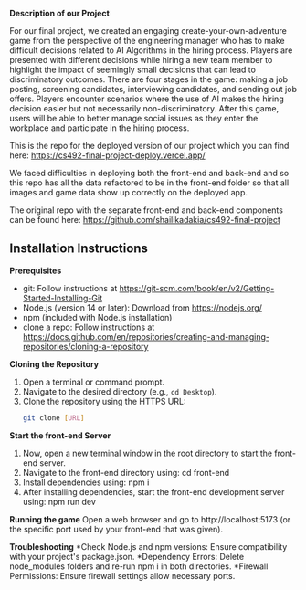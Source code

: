**Description of our Project**

For our final project, we created an engaging create-your-own-adventure game from the perspective of the engineering manager who has to make difficult decisions related to AI Algorithms in the hiring process. Players are presented with different decisions while hiring a new team member to highlight the impact of seemingly small decisions that can lead to discriminatory outcomes. There are four stages in the game: making a job posting, screening candidates, interviewing candidates, and sending out job offers. Players encounter scenarios where the use of AI makes the hiring decision easier but not necessarily non-discriminatory. After this game, users will be able to better manage social issues as they enter the workplace and participate in the hiring process.

This is the repo for the deployed version of our project which you can find here: https://cs492-final-project-deploy.vercel.app/

We faced difficulties in deploying both the front-end and back-end and so this repo has all the data refactored to be in the front-end folder so that all images and game data show up correctly on the deployed app. 

The original repo with the separate front-end and back-end components can be found here: https://github.com/shailikadakia/cs492-final-project

## Installation Instructions

**Prerequisites**

* git: Follow instructions at https://git-scm.com/book/en/v2/Getting-Started-Installing-Git
* Node.js (version 14 or later): Download from https://nodejs.org/
* npm (included with Node.js installation)
* clone a repo: Follow instructions at https://docs.github.com/en/repositories/creating-and-managing-repositories/cloning-a-repository

**Cloning the Repository**

1. Open a terminal or command prompt.
2. Navigate to the desired directory (e.g., `cd Desktop`).
3. Clone the repository using the HTTPS URL:
   ```bash
   git clone [URL]

**Start the front-end Server**   
1. Now, open a new terminal window in the root directory to start the front-end server.
2. Navigate to the front-end directory using: cd front-end
3. Install dependencies using: npm i
4. After installing dependencies, start the front-end development server using: npm run dev

**Running the game**
Open a web browser and go to http://localhost:5173 (or the specific port used by your front-end that was given).

**Troubleshooting**
*Check Node.js and npm versions: Ensure compatibility with your project's package.json.
*Dependency Errors: Delete node_modules folders and re-run npm i in both directories.
*Firewall Permissions: Ensure firewall settings allow necessary ports.
